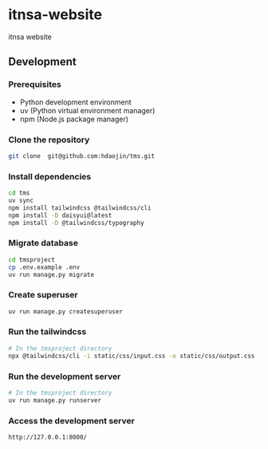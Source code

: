 # itnsa-website
itnsa website



## Development
### Prerequisites
- Python development environment
- uv (Python virtual environment manager)
- npm (Node.js package manager)

### Clone the repository
```bash
git clone  git@github.com:hdaojin/tms.git
```

### Install dependencies
```bash
cd tms
uv sync
npm install tailwindcss @tailwindcss/cli
npm install -D daisyui@latest
npm install -D @tailwindcss/typography
```

### Migrate database
```bash
cd tmsproject
cp .env.example .env
uv run manage.py migrate
```

### Create superuser
```bash
uv run manage.py createsuperuser
```

### Run the tailwindcss
```bash
# In the tmsproject directory
npx @tailwindcss/cli -i static/css/input.css -o static/css/output.css --watch
```

### Run the development server
```bash
# In the tmsproject directory
uv run manage.py runserver
```

### Access the development server
```
http://127.0.0.1:8000/
```



